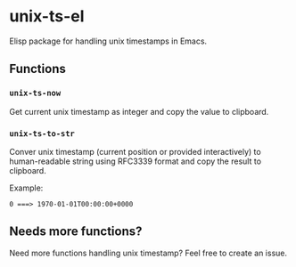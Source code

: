 # unix-ts-el

Elisp package for handling unix timestamps in Emacs. 

## Functions

### `unix-ts-now`

Get current unix timestamp as integer and copy the value to clipboard.

### `unix-ts-to-str`

Conver unix timestamp (current position or provided interactively) to human-readable string
using RFC3339 format and copy the result to clipboard.

Example:
```
0 ===> 1970-01-01T00:00:00+0000
```

## Needs more functions?

Need more functions handling unix timestamp? Feel free to create an issue.
